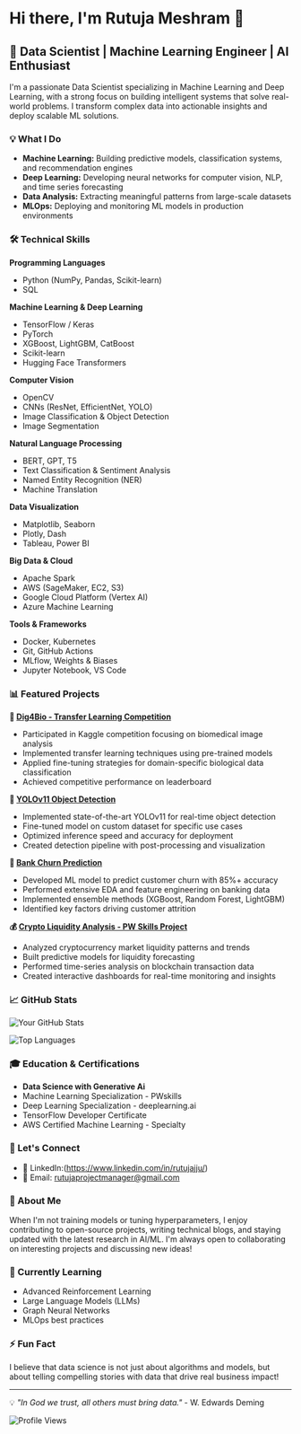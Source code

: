 # Hi there, I'm Rutuja Meshram 👋

## 🚀 Data Scientist | Machine Learning Engineer | AI Enthusiast

I'm a passionate Data Scientist specializing in Machine Learning and Deep Learning, with a strong focus on building intelligent systems that solve real-world problems. I transform complex data into actionable insights and deploy scalable ML solutions.

### 💡 What I Do

- **Machine Learning:** Building predictive models, classification systems, and recommendation engines
- **Deep Learning:** Developing neural networks for computer vision, NLP, and time series forecasting
- **Data Analysis:** Extracting meaningful patterns from large-scale datasets
- **MLOps:** Deploying and monitoring ML models in production environments

### 🛠️ Technical Skills

**Programming Languages**
- Python (NumPy, Pandas, Scikit-learn)
- SQL

**Machine Learning & Deep Learning**
- TensorFlow / Keras
- PyTorch
- XGBoost, LightGBM, CatBoost
- Scikit-learn
- Hugging Face Transformers

**Computer Vision**
- OpenCV
- CNNs (ResNet, EfficientNet, YOLO)
- Image Classification & Object Detection
- Image Segmentation

**Natural Language Processing**
- BERT, GPT, T5
- Text Classification & Sentiment Analysis
- Named Entity Recognition (NER)
- Machine Translation

**Data Visualization**
- Matplotlib, Seaborn
- Plotly, Dash
- Tableau, Power BI

**Big Data & Cloud**
- Apache Spark
- AWS (SageMaker, EC2, S3)
- Google Cloud Platform (Vertex AI)
- Azure Machine Learning

**Tools & Frameworks**
- Docker, Kubernetes
- Git, GitHub Actions
- MLflow, Weights & Biases
- Jupyter Notebook, VS Code

### 📊 Featured Projects

**🧬 [Dig4Bio - Transfer Learning Competition](https://github.com/RutujaUjwala/dig4bio)**
- Participated in Kaggle competition focusing on biomedical image analysis
- Implemented transfer learning techniques using pre-trained models
- Applied fine-tuning strategies for domain-specific biological data classification
- Achieved competitive performance on leaderboard

**🎯 [YOLOv11 Object Detection](https://github.com/RutujaUjwala/yolov11-detection)**
- Implemented state-of-the-art YOLOv11 for real-time object detection
- Fine-tuned model on custom dataset for specific use cases
- Optimized inference speed and accuracy for deployment
- Created detection pipeline with post-processing and visualization

**🏦 [Bank Churn Prediction](https://github.com/RutujaUjwala/bank-churn-prediction)**
- Developed ML model to predict customer churn with 85%+ accuracy
- Performed extensive EDA and feature engineering on banking data
- Implemented ensemble methods (XGBoost, Random Forest, LightGBM)
- Identified key factors driving customer attrition

**💰 [Crypto Liquidity Analysis - PW Skills Project](https://github.com/RutujaUjwala/crypto-liquidity)**
- Analyzed cryptocurrency market liquidity patterns and trends
- Built predictive models for liquidity forecasting
- Performed time-series analysis on blockchain transaction data
- Created interactive dashboards for real-time monitoring and insights

### 📈 GitHub Stats

![Your GitHub Stats](https://github-readme-stats.vercel.app/api?username=RutujaUjwala&show_icons=true&theme=radical)

![Top Languages](https://github-readme-stats.vercel.app/api/top-langs/?username=RutujaUjwala&layout=compact&theme=radical)

### 🎓 Education & Certifications

- **Data Science with Generative Ai** 
- Machine Learning Specialization - PWskills
- Deep Learning Specialization - deeplearning.ai
- TensorFlow Developer Certificate
- AWS Certified Machine Learning - Specialty



### 🤝 Let's Connect

- 💼 LinkedIn:(https://www.linkedin.com/in/rutujajju/)
- 📧 Email: rutujaprojectmanager@gmail.com


### 💬 About Me

When I'm not training models or tuning hyperparameters, I enjoy contributing to open-source projects, writing technical blogs, and staying updated with the latest research in AI/ML. I'm always open to collaborating on interesting projects and discussing new ideas!

### 🌱 Currently Learning

- Advanced Reinforcement Learning
- Large Language Models (LLMs)
- Graph Neural Networks
- MLOps best practices

### ⚡ Fun Fact

I believe that data science is not just about algorithms and models, but about telling compelling stories with data that drive real business impact!

---

💡 *"In God we trust, all others must bring data."* - W. Edwards Deming

![Profile Views](https://komarev.com/ghpvc/?username=RutujaUwala&color=blue)
